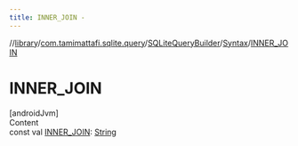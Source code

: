 ```yaml
---
title: INNER_JOIN -
---
```

//[library](../../../index.md)/[com.tamimattafi.sqlite.query](../../index.md)/[SQLiteQueryBuilder](../index.md)/[Syntax](index.md)/[INNER_JOIN](-i-n-n-e-r_-j-o-i-n.md)



# INNER_JOIN  
[androidJvm]  
Content  
const val [INNER_JOIN](-i-n-n-e-r_-j-o-i-n.md): [String](https://kotlinlang.org/api/latest/jvm/stdlib/kotlin/-string/index.html)  



